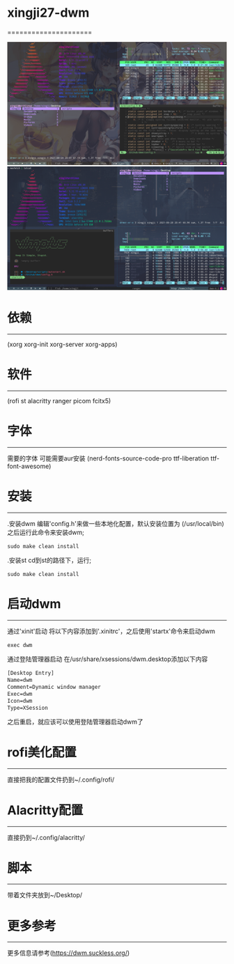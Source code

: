 # xingji27-dwm
=====================

![dwm.png](https://github.com/xingji-27/xingji27-dwm/blob/main/dwm.png)
![2021-06-28_21-00.png](https://github.com/xingji-27/xingji27-dwm/blob/main/2021-06-28_21-00.png)

# 依赖
---------
  
(xorg xorg-init xorg-server xorg-apps)

# 软件
---------

(rofi st alacritty ranger picom fcitx5)

# 字体
---------
需要的字体
可能需要aur安装
(nerd-fonts-source-code-pro ttf-liberation ttf-font-awesome)

# 安装
---------
.安装dwm
编辑'config.h'来做一些本地化配置，默认安装位置为 (/usr/local/bin)
之后运行此命令来安装dwm;

    sudo make clean install

.安装st
cd到st的路径下，运行;

    sudo make clean install

# 启动dwm
-----------
通过'xinit'启动
将以下内容添加到'.xinitrc'，之后使用'startx'命令来启动dwm

    exec dwm

通过登陆管理器启动
在/usr/share/xsessions/dwm.desktop添加以下内容

    [Desktop Entry]
    Name=dwm
    Comment=Dynamic window manager
    Exec=dwm
    Icon=dwm
    Type=XSession

之后重启，就应该可以使用登陆管理器启动dwm了

# rofi美化配置
----------------
直接把我的配置文件扔到~/.config/rofi/

# Alacritty配置
----------------
直接扔到~/.config/alacritty/

# 脚本
---------
带着文件夹放到~/Desktop/

# 更多参考
------------
更多信息请参考(https://dwm.suckless.org/)
